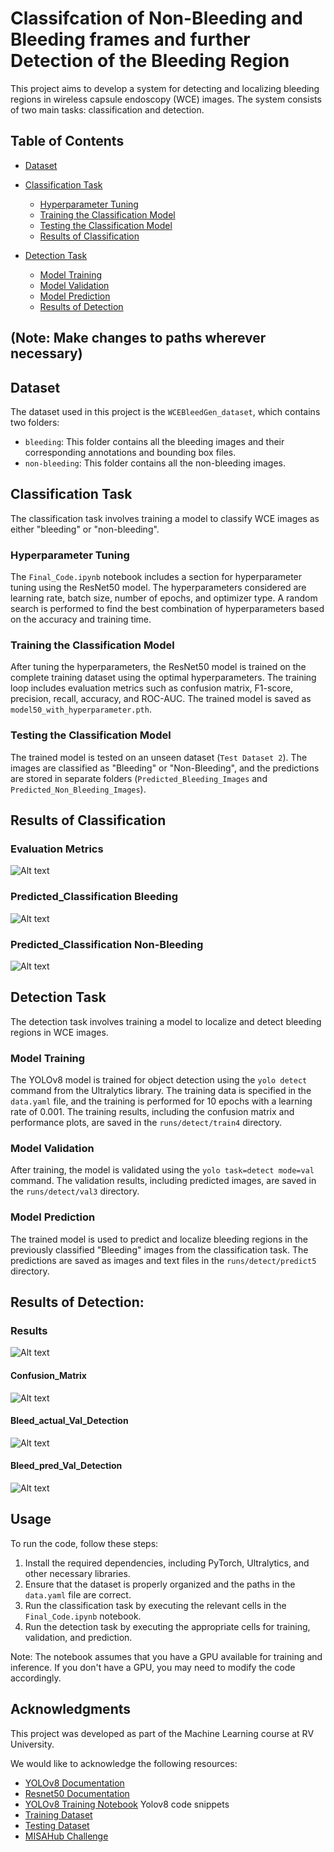 # Classifcation of Non-Bleeding and Bleeding frames and further Detection of the Bleeding Region

This project aims to develop a system for detecting and localizing bleeding regions in wireless capsule endoscopy (WCE) images. The system consists of two main tasks: classification and detection.

## Table of Contents

- [Dataset](#dataset)
- [Classification Task](#classification-task)
  - [Hyperparameter Tuning](#hyperparameter-tuning)
  - [Training the Classification Model](#training-the-classification-model)
  - [Testing the Classification Model](#testing-the-classification-model)
  - [Results of Classification](#results-of-classification)

- [Detection Task](#detection-task)
  - [Model Training](#model-training)
  - [Model Validation](#model-validation)
  - [Model Prediction](#model-prediction)
  - [Results of Detection](#results-of-detection)

## (Note: Make changes to paths wherever necessary)

## Dataset

The dataset used in this project is the `WCEBleedGen_dataset`, which contains two folders:

- `bleeding`: This folder contains all the bleeding images and their corresponding annotations and bounding box files.
- `non-bleeding`: This folder contains all the non-bleeding images.

## Classification Task

The classification task involves training a model to classify WCE images as either "bleeding" or "non-bleeding".

### Hyperparameter Tuning

The `Final_Code.ipynb` notebook includes a section for hyperparameter tuning using the ResNet50 model. The hyperparameters considered are learning rate, batch size, number of epochs, and optimizer type. A random search is performed to find the best combination of hyperparameters based on the accuracy and training time.

### Training the Classification Model

After tuning the hyperparameters, the ResNet50 model is trained on the complete training dataset using the optimal hyperparameters. The training loop includes evaluation metrics such as confusion matrix, F1-score, precision, recall, accuracy, and ROC-AUC. The trained model is saved as `model50_with_hyperparameter.pth`.

### Testing the Classification Model

The trained model is tested on an unseen dataset (`Test Dataset 2`). The images are classified as "Bleeding" or "Non-Bleeding", and the predictions are stored in separate folders (`Predicted_Bleeding_Images` and `Predicted_Non_Bleeding_Images`).

## Results of Classification
### Evaluation Metrics
![Alt text](finalresults/EvaluationMetrics_Classfcn.jpg "Evaluation Metrics")

### Predicted_Classification Bleeding
![Alt text](finalresults/Classfcn_Bleeding.jpg "Predicted_Classification Bleeding")

### Predicted_Classification Non-Bleeding
![Alt text](finalresults/Classfcn_NonBleeding.jpg "Predicted_Classification Non-Bleeding")

## Detection Task

The detection task involves training a model to localize and detect bleeding regions in WCE images.

### Model Training

The YOLOv8 model is trained for object detection using the `yolo detect` command from the Ultralytics library. The training data is specified in the `data.yaml` file, and the training is performed for 10 epochs with a learning rate of 0.001. The training results, including the confusion matrix and performance plots, are saved in the `runs/detect/train4` directory.

### Model Validation

After training, the model is validated using the `yolo task=detect mode=val` command. The validation results, including predicted images, are saved in the `runs/detect/val3` directory.

### Model Prediction

The trained model is used to predict and localize bleeding regions in the previously classified "Bleeding" images from the classification task. The predictions are saved as images and text files in the `runs/detect/predict5` directory.

## Results of Detection:
### Results
![Alt text](finalresults/Results.jpg)

#### Confusion_Matrix
![Alt text](finalresults/Confusion_Matrix.jpg)

#### Bleed_actual_Val_Detection
![Alt text](finalresults/Bleed_actual_Val_Detection.jpg)

#### Bleed_pred_Val_Detection
![Alt text](finalresults/Bleed_pred_Val_Detection.jpg)

## Usage

To run the code, follow these steps:

1. Install the required dependencies, including PyTorch, Ultralytics, and other necessary libraries.
2. Ensure that the dataset is properly organized and the paths in the `data.yaml` file are correct.
3. Run the classification task by executing the relevant cells in the `Final_Code.ipynb` notebook.
4. Run the detection task by executing the appropriate cells for training, validation, and prediction.

Note: The notebook assumes that you have a GPU available for training and inference. If you don't have a GPU, you may need to modify the code accordingly.

## Acknowledgments

This project was developed as part of the Machine Learning course at RV University.

We would like to acknowledge the following resources:

- [YOLOv8 Documentation](https://docs.ultralytics.com/modes/predict/#inference-arguments)
- [Resnet50 Documentation](https://pytorch.org/vision/main/models/generated/torchvision.models.resnet50.html)
- [YOLOv8 Training Notebook](https://github.com/Shivam-027/Auto-WCEBleedGen-Challenge/blob/main/MODEL/Training_YOLOv8.ipynb) Yolov8 code snippets
- [Training Dataset](https://zenodo.org/records/10156571)
- [Testing Dataset](https://zenodo.org/records/10124589)
- [MISAHub Challenge](https://misahub.in/CVIP/challenge.html)
